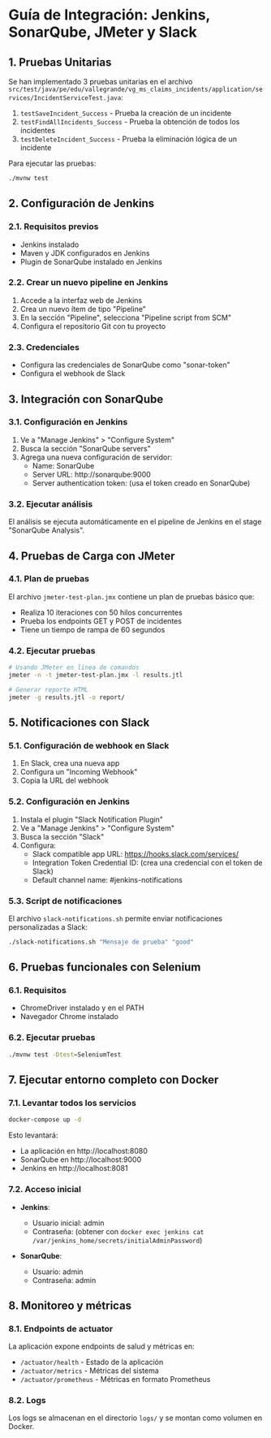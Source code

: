 # Guía de Integración: Jenkins, SonarQube, JMeter y Slack

## 1. Pruebas Unitarias

Se han implementado 3 pruebas unitarias en el archivo `src/test/java/pe/edu/vallegrande/vg_ms_claims_incidents/application/services/IncidentServiceTest.java`:

1. `testSaveIncident_Success` - Prueba la creación de un incidente
2. `testFindAllIncidents_Success` - Prueba la obtención de todos los incidentes
3. `testDeleteIncident_Success` - Prueba la eliminación lógica de un incidente

Para ejecutar las pruebas:
```bash
./mvnw test
```

## 2. Configuración de Jenkins

### 2.1. Requisitos previos
- Jenkins instalado
- Maven y JDK configurados en Jenkins
- Plugin de SonarQube instalado en Jenkins

### 2.2. Crear un nuevo pipeline en Jenkins
1. Accede a la interfaz web de Jenkins
2. Crea un nuevo ítem de tipo "Pipeline"
3. En la sección "Pipeline", selecciona "Pipeline script from SCM"
4. Configura el repositorio Git con tu proyecto

### 2.3. Credenciales
- Configura las credenciales de SonarQube como "sonar-token"
- Configura el webhook de Slack

## 3. Integración con SonarQube

### 3.1. Configuración en Jenkins
1. Ve a "Manage Jenkins" > "Configure System"
2. Busca la sección "SonarQube servers"
3. Agrega una nueva configuración de servidor:
   - Name: SonarQube
   - Server URL: http://sonarqube:9000
   - Server authentication token: (usa el token creado en SonarQube)

### 3.2. Ejecutar análisis
El análisis se ejecuta automáticamente en el pipeline de Jenkins en el stage "SonarQube Analysis".

## 4. Pruebas de Carga con JMeter

### 4.1. Plan de pruebas
El archivo `jmeter-test-plan.jmx` contiene un plan de pruebas básico que:
- Realiza 10 iteraciones con 50 hilos concurrentes
- Prueba los endpoints GET y POST de incidentes
- Tiene un tiempo de rampa de 60 segundos

### 4.2. Ejecutar pruebas
```bash
# Usando JMeter en línea de comandos
jmeter -n -t jmeter-test-plan.jmx -l results.jtl

# Generar reporte HTML
jmeter -g results.jtl -o report/
```

## 5. Notificaciones con Slack

### 5.1. Configuración de webhook en Slack
1. En Slack, crea una nueva app
2. Configura un "Incoming Webhook"
3. Copia la URL del webhook

### 5.2. Configuración en Jenkins
1. Instala el plugin "Slack Notification Plugin"
2. Ve a "Manage Jenkins" > "Configure System"
3. Busca la sección "Slack"
4. Configura:
   - Slack compatible app URL: https://hooks.slack.com/services/
   - Integration Token Credential ID: (crea una credencial con el token de Slack)
   - Default channel name: #jenkins-notifications

### 5.3. Script de notificaciones
El archivo `slack-notifications.sh` permite enviar notificaciones personalizadas a Slack:
```bash
./slack-notifications.sh "Mensaje de prueba" "good"
```

## 6. Pruebas funcionales con Selenium

### 6.1. Requisitos
- ChromeDriver instalado y en el PATH
- Navegador Chrome instalado

### 6.2. Ejecutar pruebas
```bash
./mvnw test -Dtest=SeleniumTest
```

## 7. Ejecutar entorno completo con Docker

### 7.1. Levantar todos los servicios
```bash
docker-compose up -d
```

Esto levantará:
- La aplicación en http://localhost:8080
- SonarQube en http://localhost:9000
- Jenkins en http://localhost:8081

### 7.2. Acceso inicial
- **Jenkins**: 
  - Usuario inicial: admin
  - Contraseña: (obtener con `docker exec jenkins cat /var/jenkins_home/secrets/initialAdminPassword`)
  
- **SonarQube**:
  - Usuario: admin
  - Contraseña: admin

## 8. Monitoreo y métricas

### 8.1. Endpoints de actuator
La aplicación expone endpoints de salud y métricas en:
- `/actuator/health` - Estado de la aplicación
- `/actuator/metrics` - Métricas del sistema
- `/actuator/prometheus` - Métricas en formato Prometheus

### 8.2. Logs
Los logs se almacenan en el directorio `logs/` y se montan como volumen en Docker.